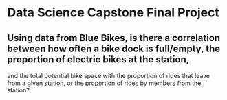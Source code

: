 # Data Science Capstone Final Project
## Using data from Blue Bikes, is there a correlation between how often a bike dock is full/empty, the proportion of electric bikes at the station, 
and the total potential bike space with the proportion of rides that leave from a given station, or the proportion of rides by members from the station?
